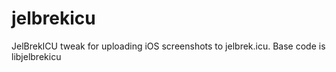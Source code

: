 # jelbrekicu
JelBrekICU tweak for uploading iOS screenshots to jelbrek.icu. Base code is libjelbrekicu
